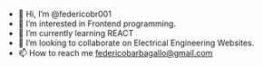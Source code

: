 - 👋 Hi, I’m @federicobr001
- 👀 I’m interested in Frontend programming.
- 🌱 I’m currently learning REACT
- 💞️ I’m looking to collaborate on Electrical Engineering Websites.
- 📫 How to reach me federicobarbagallo@gmail.com

<!---
federicobr001/federicobr001 is a ✨ special ✨ repository because its `README.md` (this file) appears on your GitHub profile.
You can click the Preview link to take a look at your changes.
--->
